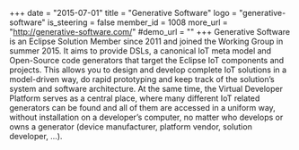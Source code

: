+++
date = "2015-07-01"
title = "Generative Software"
logo = "generative-software"
is_steering = false
member_id = 1008
more_url = "http://generative-software.com/"
#demo_url = ""
+++
Generative Software is an Eclipse Solution Member since 2011 and joined the Working Group in summer 2015. It aims to provide DSLs, a canonical IoT meta model and Open-Source code generators that target the Eclipse IoT components and projects. This allows you to design and develop complete IoT solutions in a model-driven way, do rapid prototyping and keep track of the solution’s system and software architecture. At the same time, the Virtual Developer Platform serves as a central place, where many different IoT related generators can be found and all of them are accessed in a uniform way, without installation on a developer’s computer, no matter who develops or owns a generator (device manufacturer, platform vendor, solution developer, …).